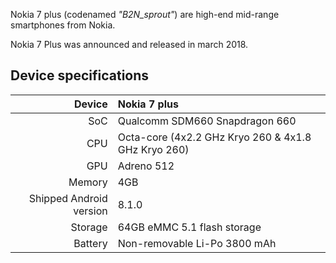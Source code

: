  Nokia 7 plus (codenamed _"B2N_sprout"_) are high-end mid-range smartphones from Nokia.

Nokia 7 Plus was announced and released in march 2018.

## Device specifications

| Device       |   Nokia 7 plus                                  |
| -----------: | :---------------------------------------------- |
| SoC          | Qualcomm SDM660 Snapdragon 660                  |
| CPU          | Octa-core (4x2.2 GHz Kryo 260 & 4x1.8 GHz Kryo 260)|
| GPU          | Adreno 512                                      |
| Memory       | 4GB                                             |
| Shipped Android version | 8.1.0                                |
| Storage      | 64GB eMMC 5.1 flash storage                     |
| Battery      | Non-removable Li-Po 3800 mAh                    |
